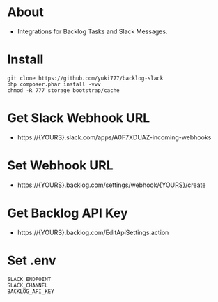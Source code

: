 # About
- Integrations for Backlog Tasks and Slack Messages.

# Install
```
git clone https://github.com/yuki777/backlog-slack
php composer.phar install -vvv
chmod -R 777 storage bootstrap/cache
```

# Get Slack Webhook URL
- https://{YOURS}.slack.com/apps/A0F7XDUAZ-incoming-webhooks

# Set Webhook URL
- https://{YOURS}.backlog.com/settings/webhook/{YOURS}/create

# Get Backlog API Key
- https://{YOURS}.backlog.com/EditApiSettings.action

# Set .env
```
SLACK_ENDPOINT
SLACK_CHANNEL
BACKLOG_API_KEY
```
